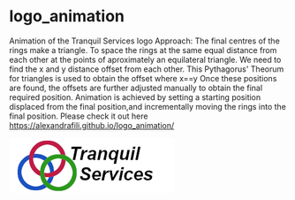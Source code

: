 # logo_animation
 Animation of the Tranquil Services logo
Approach:
The final centres of the rings make a triangle. 
To space the rings at the same equal distance from each other 
at the points of aproximately an equilateral triangle. 
We need to find the x and y distance offset from each other.
This Pythagorus' Theorum for triangles is used to obtain the offset where x==y
Once these positions are found, the offsets are further adjusted manually to obtain the final required position.
Animation is achieved by setting a starting position displaced from the final position,and incrementally moving the rings into the final position. Please check it out here https://alexandrafili.github.io/logo_animation/

![](img/logo.png)
